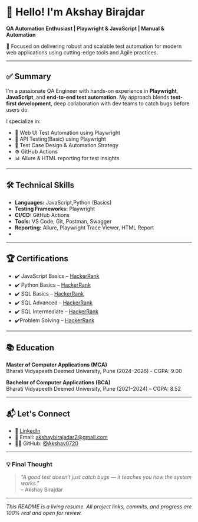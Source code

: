 # 👋 Hello! I'm Akshay Birajdar

**QA Automation Enthusiast | Playwright & JavaScript | Manual & Automation**

🎯 Focused on delivering robust and scalable test automation for modern web applications using cutting-edge tools and Agile practices.

---

## ✅ Summary

I’m a passionate QA Engineer with hands-on experience in **Playwright**, **JavaScript**, and **end-to-end test automation**. My approach blends **test-first development**, deep collaboration with dev teams to catch bugs before users do.

I specialize in:
- 🎯 Web UI Test Automation using Playwright
- 🔁 API Testing(Basic) using Playwright
- 🧪 Test Case Design & Automation Strategy
- ⚙️ GitHub Actions
- 📊 Allure & HTML reporting for test insights

---

## 🛠️ Technical Skills

- **Languages:** JavaScript,Python (Basics)
- **Testing Frameworks:** Playwright
- **CI/CD:** GitHub Actions
- **Tools:** VS Code, Git, Postman, Swagger
- **Reporting:** Allure, Playwright Trace Viewer, HTML Report
- 
---

## 🏆 Certifications

- ✔️ JavaScript Basics – [HackerRank](https://www.hackerrank.com/certificates/1cc81b792814)  
- ✔️ Python Basics – [HackerRank](https://www.hackerrank.com/certificates/8c1165265c58)
- ✔️ SQL Basics – [HackerRank](https://www.hackerrank.com/certificates/745bfae14148)
- ✔️ SQL Advanced – [HackerRank](https://www.hackerrank.com/certificates/b5eed4ef1d2e)
- ✔️ SQL Intermediate – [HackerRank](https://www.hackerrank.com/certificates/344f7e1b95fc)
- ✔️Problem Solving – [HackerRank](https://www.hackerrank.com/certificates/9fae3c0785b7)

---

## 📚 Education

**Master of Computer Applications (MCA)**  
Bharati Vidyapeeth Deemed University, Pune (2024–2026) - CGPA: 9.00

**Bachelor of Computer Applications (BCA)**  
Bharati Vidyapeeth Deemed University, Pune (2021–2024) – CGPA: 8.52

---

## 📬 Let's Connect

- 🔗 [LinkedIn](https://www.linkedin.com/in/akshay-birajdar-3766a5253/)  
- 📧 Email: akshaybirajadar2@gmail.com 
- 🧑‍💻 GitHub: [@Akshay0720](https://github.com/Akshay0720)

---

### 💡 Final Thought

> _"A good test doesn’t just catch bugs — it teaches you how the system works."_  
> – Akshay Birajdar

---

_This README is a living resume. All project links, commits, and progress are 100% real and open for review._
